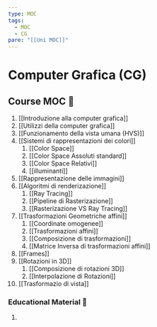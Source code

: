 ```yaml
---
type: MOC
tags:
  - MOC
  - CG
pare: "[[Uni MOC]]"
---
```

# Computer Grafica (CG)

## Course MOC  📒
1. [[Introduzione alla computer grafica]]
2. [[Utilizzi della computer grafica]]
3. [[Funzionamento della vista umana (HVS)]]
4. [[Sistemi di rappresentazioni dei colori]]
	1. [[Color Space]]
	2. [[Color Space Assoluti standard]]
	3. [[Color Space Relativi]]
	4. [[illuminanti]]
5. [[Rappresentazione delle immagini]]
6. [[Algoritmi di renderizazione]]
	1. [[Ray Tracing]]
	2. [[Pipeline di Rasterizazione]]
	3. [[Rasterizazione VS Ray Tracing]]
7. [[Trasformazioni Geometriche affini]]
	1. [[Coordinate omogenee]]
	2. [[Trasformazioni affini]]
	3. [[Composizione di trasformazioni]]
	4. [[Matrice Inversa di trasformazioni affini]]
8. [[Frames]]
9. [[Rotazioni in 3D]]
	1. [[Composizione di rotazioni 3D]]
	2. [[Interpolazione di Rotazioni]]
10. [[Trasformazio di vista]]



### Educational Material 🧱
1. 

